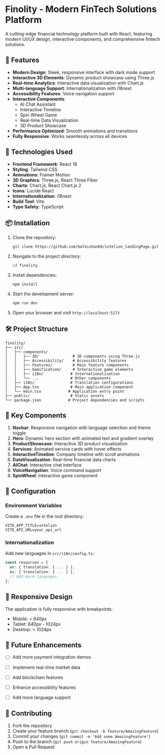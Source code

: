 # Finolity - Modern FinTech Solutions Platform

A cutting-edge financial technology platform built with React, featuring modern UI/UX design, interactive components, and comprehensive fintech solutions.

## 🌟 Features

- **Modern Design**: Sleek, responsive interface with dark mode support
- **Interactive 3D Elements**: Dynamic product showcase using Three.js
- **Real-time Analytics**: Interactive data visualization with Chart.js
- **Multi-language Support**: Internationalization with i18next
- **Accessibility Features**: Voice navigation support
- **Interactive Components**:
  - AI Chat Assistant
  - Interactive Timeline
  - Spin Wheel Game
  - Real-time Data Visualization
  - 3D Product Showcase
- **Performance Optimized**: Smooth animations and transitions
- **Fully Responsive**: Works seamlessly across all devices

## 🚀 Technologies Used

- **Frontend Framework**: React 18
- **Styling**: Tailwind CSS
- **Animations**: Framer Motion
- **3D Graphics**: Three.js, React Three Fiber
- **Charts**: Chart.js, React Chart.js 2
- **Icons**: Lucide React
- **Internationalization**: i18next
- **Build Tool**: Vite
- **Type Safety**: TypeScript

## 📦 Installation

1. Clone the repository:
   ```bash
   git clone https://github.com/balkishan69/intelion_landingPage.git
   ```

2. Navigate to the project directory:
   ```bash
   cd finolity
   ```

3. Install dependencies:
   ```bash
   npm install
   ```

4. Start the development server:
   ```bash
   npm run dev
   ```

5. Open your browser and visit `http://localhost:5173`

## 🛠️ Project Structure

```
finolity/
├── src/
│   ├── components/
│   │   ├── 3D/               # 3D components using Three.js
│   │   ├── Accessibility/    # Accessibility features
│   │   ├── Features/         # Main feature components
│   │   ├── Gamification/     # Interactive game elements
│   │   ├── i18n/            # Internationalization
│   │   └── ...              # Other components
│   ├── i18n/                # Translation configurations
│   ├── App.tsx              # Main application component
│   └── main.tsx            # Application entry point
├── public/                  # Static assets
└── package.json            # Project dependencies and scripts
```

## 🎨 Key Components

1. **Navbar**: Responsive navigation with language selection and theme toggle
2. **Hero**: Dynamic hero section with animated text and gradient overlay
3. **ProductShowcase**: Interactive 3D product visualization
4. **Services**: Animated service cards with hover effects
5. **InteractiveTimeline**: Company timeline with scroll animations
6. **DataVisualization**: Real-time financial data charts
7. **AIChat**: Interactive chat interface
8. **VoiceNavigation**: Voice command support
9. **SpinWheel**: Interactive game component

## 🔧 Configuration

### Environment Variables

Create a `.env` file in the root directory:

```env
VITE_APP_TITLE=intelion
VITE_API_URL=your_api_url
```

### Internationalization

Add new languages in `src/i18n/config.ts`:

```typescript
const resources = {
  en: { translation: { ... } },
  es: { translation: { ... } },
  // Add more languages
};
```

## 📱 Responsive Design

The application is fully responsive with breakpoints:
- Mobile: < 640px
- Tablet: 640px - 1024px
- Desktop: > 1024px

## 🎯 Future Enhancements

- [ ] Add more payment integration demos
- [ ] Implement real-time market data
- [ ] Add blockchain features
- [ ] Enhance accessibility features
- [ ] Add more language support


## 🤝 Contributing

1. Fork the repository
2. Create your feature branch (`git checkout -b feature/AmazingFeature`)
3. Commit your changes (`git commit -m 'Add some AmazingFeature'`)
4. Push to the branch (`git push origin feature/AmazingFeature`)
5. Open a Pull Request
